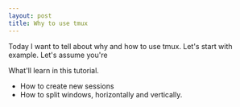 ```yaml
---
layout: post
title: Why to use tmux
---
```


Today I want to tell about why and how to use tmux. Let's start with example.
Let's assume you're

What'll learn in this tutorial.

* How to create new sessions
* How to split windows, horizontally and vertically.
